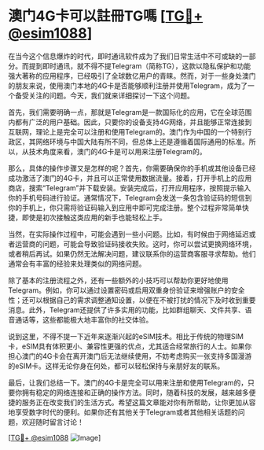 # 澳门4G卡可以註冊TG嗎 [[TG💪+ @esim1088](https://t.me/s/esim1088)]

在当今这个信息爆炸的时代，即时通讯软件成为了我们日常生活中不可或缺的一部分。而提到即时通讯，就不得不提Telegram（简称TG），这款以隐私保护和功能强大著称的应用程序，已经吸引了全球数亿用户的青睐。然而，对于一些身处澳门的朋友来说，使用澳门本地的4G卡是否能够顺利注册并使用Telegram，成为了一个备受关注的问题。今天，我们就来详细探讨一下这个问题。

首先，我们需要明确一点，那就是Telegram是一款国际化的应用，它在全球范围内都有广泛的用户基础。因此，只要你的设备支持4G网络，并且能够正常连接到互联网，理论上是完全可以注册和使用Telegram的。澳门作为中国的一个特别行政区，其网络环境与中国大陆有所不同，但总体上还是遵循着国际通用的标准。所以，从技术角度来看，澳门的4G卡是可以用来注册Telegram的。

那么，具体的操作步骤又是怎样的呢？首先，你需要确保你的手机或其他设备已经成功激活了澳门的4G卡，并且可以正常使用数据流量。接着，打开手机上的应用商店，搜索“Telegram”并下载安装。安装完成后，打开应用程序，按照提示输入你的手机号码进行验证。通常情况下，Telegram会发送一条包含验证码的短信到你的手机上，你只需将验证码输入到应用中即可完成注册。整个过程非常简单快捷，即使是初次接触这类应用的新手也能轻松上手。

当然，在实际操作过程中，可能会遇到一些小问题。比如，有时候由于网络延迟或者运营商的问题，可能会导致验证码接收失败。这时，你可以尝试更换网络环境，或者稍后再试。如果仍然无法解决问题，建议联系你的运营商客服寻求帮助。他们通常会有丰富的经验来处理类似的网络问题。

除了基本的注册流程之外，还有一些额外的小技巧可以帮助你更好地使用Telegram。例如，你可以通过设置密码或启用双重身份验证来增强账户的安全性；还可以根据自己的需求调整通知设置，以便在不被打扰的情况下及时收到重要消息。此外，Telegram还提供了许多实用的功能，比如群组聊天、文件共享、语音通话等，这些都能极大地丰富你的社交体验。

说到这里，不得不提一下近年来逐渐兴起的eSIM技术。相比于传统的物理SIM卡，eSIM具有体积更小、兼容性更强的优点，尤其适合经常旅行的人士。如果你担心澳门的4G卡会在离开澳门后无法继续使用，不妨考虑购买一张支持多国漫游的eSIM卡。这样无论你身在何处，都可以轻松保持与亲朋好友的联系。

最后，让我们总结一下。澳门的4G卡是完全可以用来注册和使用Telegram的，只要你拥有稳定的网络连接和正确的操作方法。同时，随着科技的发展，越来越多便捷的服务正在改变我们的生活方式。希望这篇文章能对你有所帮助，让你更加从容地享受数字时代的便利。如果你还有其他关于Telegram或者其他相关话题的问题，欢迎随时留言讨论！

[[TG💪+ @esim1088](https://t.me/s/esim1088) ![Image](https://i.postimg.cc/4NQfJmqS/Snipaste-2025-05-13-00-14-12.png)]